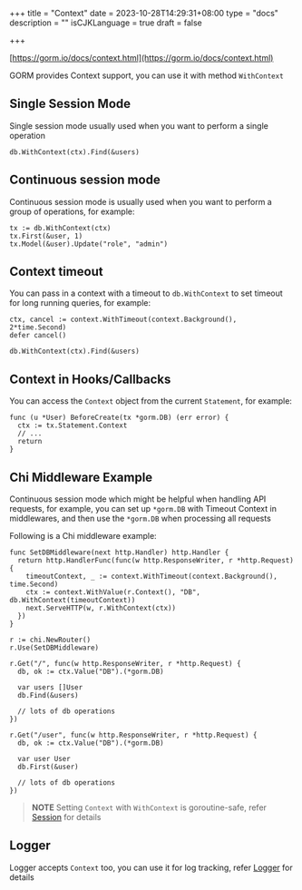 +++
title = "Context"
date = 2023-10-28T14:29:31+08:00
type = "docs"
description = ""
isCJKLanguage = true
draft = false

+++

[https://gorm.io/docs/context.html](https://gorm.io/docs/context.html)

GORM provides Context support, you can use it with method `WithContext`

## Single Session Mode

Single session mode usually used when you want to perform a single operation

```
db.WithContext(ctx).Find(&users)
```

## Continuous session mode

Continuous session mode is usually used when you want to perform a group of operations, for example:

```
tx := db.WithContext(ctx)
tx.First(&user, 1)
tx.Model(&user).Update("role", "admin")
```

## Context timeout

You can pass in a context with a timeout to `db.WithContext` to set timeout for long running queries, for example:

```
ctx, cancel := context.WithTimeout(context.Background(), 2*time.Second)
defer cancel()

db.WithContext(ctx).Find(&users)
```

## Context in Hooks/Callbacks

You can access the `Context` object from the current `Statement`, for example:

```
func (u *User) BeforeCreate(tx *gorm.DB) (err error) {
  ctx := tx.Statement.Context
  // ...
  return
}
```

## Chi Middleware Example

Continuous session mode which might be helpful when handling API requests, for example, you can set up `*gorm.DB` with Timeout Context in middlewares, and then use the `*gorm.DB` when processing all requests

Following is a Chi middleware example:

```
func SetDBMiddleware(next http.Handler) http.Handler {
  return http.HandlerFunc(func(w http.ResponseWriter, r *http.Request) {
    timeoutContext, _ := context.WithTimeout(context.Background(), time.Second)
    ctx := context.WithValue(r.Context(), "DB", db.WithContext(timeoutContext))
    next.ServeHTTP(w, r.WithContext(ctx))
  })
}

r := chi.NewRouter()
r.Use(SetDBMiddleware)

r.Get("/", func(w http.ResponseWriter, r *http.Request) {
  db, ok := ctx.Value("DB").(*gorm.DB)

  var users []User
  db.Find(&users)

  // lots of db operations
})

r.Get("/user", func(w http.ResponseWriter, r *http.Request) {
  db, ok := ctx.Value("DB").(*gorm.DB)

  var user User
  db.First(&user)

  // lots of db operations
})
```

> **NOTE** Setting `Context` with `WithContext` is goroutine-safe, refer [Session](https://gorm.io/docs/session.html) for details

## Logger

Logger accepts `Context` too, you can use it for log tracking, refer [Logger](https://gorm.io/docs/logger.html) for details